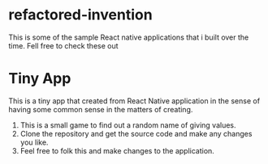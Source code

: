 # refactored-invention
This is some of the sample React native applications that i built over the time. Fell free to check these out

# Tiny App
This is a tiny app that created from React Native application in the sense of having some common sense in the matters of creating.
1. This is a small game to find out a random name of giving values.
2. Clone the repository and get the source code and make any changes you like.
3. Feel free to folk this and make changes to the application. 
